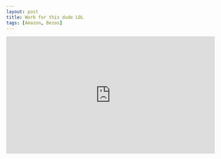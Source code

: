 ```yaml
---
layout: post
title: Work for this dude LOL
tags: [Amazon, Bezos]
---
```


<iframe width="560" height="315" src="https://www.youtube.com/embed/D6BsSOjICLI" title="YouTube video player" frameborder="0" allow="accelerometer; autoplay; clipboard-write; encrypted-media; gyroscope; picture-in-picture" allowfullscreen></iframe>